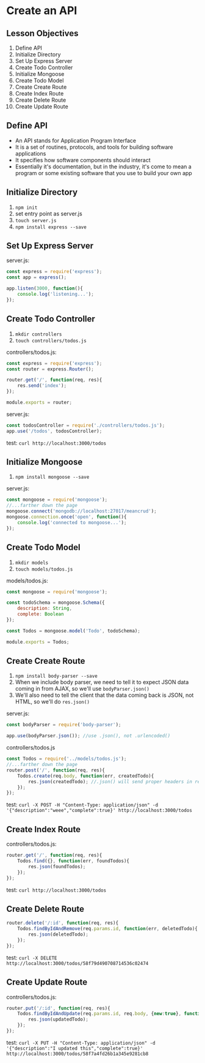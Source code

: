 # Create an API

## Lesson Objectives

1. Define API
1. Initialize Directory
1. Set Up Express Server
1. Create Todo Controller
1. Initialize Mongoose
1. Create Todo Model
1. Create Create Route
1. Create Index Route
1. Create Delete Route
1. Create Update Route

## Define API

- An API stands for Application Program Interface
- It is a set of routines, protocols, and tools for building software applications
- It specifies how software components should interact
- Essentially it's documentation, but in the industry, it's come to mean a program or some existing software that you use to build your own app

## Initialize Directory

1. `npm init`
1. set entry point as server.js
1. `touch server.js`
1. `npm install express --save`

## Set Up Express Server

server.js:

```javascript
const express = require('express');
const app = express();

app.listen(3000, function(){
    console.log('listening...');
});
```

## Create Todo Controller

1. `mkdir controllers`
1. `touch controllers/todos.js`

controllers/todos.js:

```javascript
const express = require('express');
const router = express.Router();

router.get('/', function(req, res){
    res.send('index');
});

module.exports = router;
```

server.js:

```javascript
const todosController = require('./controllers/todos.js');
app.use('/todos', todosController);
```

test: `curl http://localhost:3000/todos`

## Initialize Mongoose

1. `npm install mongoose --save`

server.js:

```javascript
const mongoose = require('mongoose');
//...farther down the page
mongoose.connect('mongodb://localhost:27017/meancrud');
mongoose.connection.once('open', function(){
    console.log('connected to mongoose...');
});
```

## Create Todo Model

1. `mkdir models`
1. `touch models/todos.js`

models/todos.js:

```javascript
const mongoose = require('mongoose');

const todoSchema = mongoose.Schema({
    description: String,
    complete: Boolean
});

const Todos = mongoose.model('Todo', todoSchema);

module.exports = Todos;
```

## Create Create Route

1. `npm install body-parser --save`
1. When we include body parser, we need to tell it to expect JSON data coming in from AJAX, so we'll use `bodyParser.json()`
1. We'll also need to tell the client that the data coming back is JSON, not HTML, so we'll do `res.json()`

server.js:

```javascript
const bodyParser = require('body-parser');

app.use(bodyParser.json()); //use .json(), not .urlencoded()
```

controllers/todos.js

```javascript
const Todos = require('../models/todos.js');
//...farther down the page
router.post('/', function(req, res){
    Todos.create(req.body, function(err, createdTodo){
        res.json(createdTodo); //.json() will send proper headers in response so client knows it's json coming back
    });
});
```

test: `curl -X POST -H "Content-Type: application/json" -d '{"description":"weee","complete":true}' http://localhost:3000/todos`

## Create Index Route

controllers/todos.js:

```javascript
router.get('/', function(req, res){
    Todos.find({}, function(err, foundTodos){
        res.json(foundTodos);
    });
});
```

test: `curl http://localhost:3000/todos`

## Create Delete Route

```javascript
router.delete('/:id', function(req, res){
    Todos.findByIdAndRemove(req.params.id, function(err, deletedTodo){
        res.json(deletedTodo);
    });
});
```

test: `curl -X DELETE http://localhost:3000/todos/58f79d490708714536c02474`

## Create Update Route

controllers/todos.js:

```javascript
router.put('/:id', function(req, res){
    Todos.findByIdAndUpdate(req.params.id, req.body, {new:true}, function(err, updatedTodo){
        res.json(updatedTodo);
    });
});
```

test: `curl -X PUT -H "Content-Type: application/json" -d '{"description":"I updated this","complete":true}' http://localhost:3000/todos/58f7a4fd26b1a345e9281cb8`
